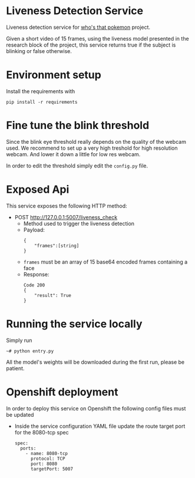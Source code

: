 # Liveness Detection Service
Liveness detection service for [who's that pokemon](https://github.com/giobart/whos_that_pokemon/tree/develop) project.

Given a short video of 15 frames, using the liveness model presented in the research block of the project, this service returns true if the subject is blinking or false otherwise. 

# Environment setup
Install the requirements with
```
pip install -r requirements
```

# Fine tune the blink threshold

Since the blink eye threshold really depends on the quality of the webcam used. We recommend to set up a very high treshold for high resolution webcam. And lower it down a little for low res webcam. 

In order to edit the threshold simply edit the `config.py` file.

# Exposed Api 

This service exposes the following HTTP method:

- POST http://127.0.0.1:5007/liveness_check
    - Method used to trigger the liveness detection
	- Payload:
        ```
        {
            "frames":[string]
        }
        ``` 
    - `frames` must be an array of 15 base64 encoded frames containing a face 
    - Response:
        ```
        Code 200
        {
            "result": True
        }
        ```
# Running the service locally
Simply run

```
~# python entry.py
```
All the model's weights will be downloaded during the first run, please be patient. 

# Openshift deployment
In order to deploy this service on Openshift the following config files must be updated

- Inside the service configuration YAML file update the route target port for the 8080-tcp spec
    ```
    spec:
      ports:
        - name: 8080-tcp
          protocol: TCP
          port: 8080
          targetPort: 5007
    ```